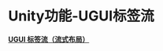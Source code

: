 # Unity功能-UGUI标签流

**[UGUI 标签流（流式布局）](<https://blog.csdn.net/aiyan1111111/article/details/61203183>)**
